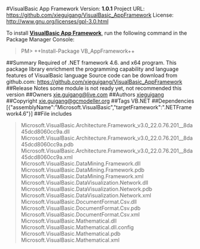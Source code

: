 #VisualBasic App Framework
Version: **1.0.1**
Project URL: https://github.com/xieguigang/VisualBasic_AppFramework
License: http://www.gnu.org/licenses/gpl-3.0.html

To install **[VisualBasic App Framework](https://www.nuget.org/packages/VB_AppFramework/)**, run the following command in the Package Manager Console:
> PM>  ++Install-Package VB_AppFramework++


##Summary
Required of .NET framework 4.6. and x64 program.
This package library enrichment the programming capability and language features of VisualBasic language
Source code can be download from github.com:
https://github.com/xieguigang/VisualBasic_AppFramework
##Release Notes
some module is not ready yet, not recommended this version
##Owners
xie.guigang@live.com
##Authors
[xieguigang](https://www.nuget.org/profiles/xieguigang)
##Copyright
xie.guigang@gcmodeller.org
##Tags
VB.NET
##Dependencies
[{"assemblyName":"Microsoft.VisualBasic","targetFramework":".NETFramework4.6"}]
##File includes
> Microsoft.VisualBasic.Architecture.Framework_v3.0_22.0.76.201__8da45dcd8060cc9a.dll<br />
> Microsoft.VisualBasic.Architecture.Framework_v3.0_22.0.76.201__8da45dcd8060cc9a.pdb<br />
> Microsoft.VisualBasic.Architecture.Framework_v3.0_22.0.76.201__8da45dcd8060cc9a.xml<br />
> Microsoft.VisualBasic.DataMining.Framework.dll<br />
> Microsoft.VisualBasic.DataMining.Framework.pdb<br />
> Microsoft.VisualBasic.DataMining.Framework.xml<br />
> Microsoft.VisualBasic.DataVisualization.Network.dll<br />
> Microsoft.VisualBasic.DataVisualization.Network.pdb<br />
> Microsoft.VisualBasic.DataVisualization.Network.xml<br />
> Microsoft.VisualBasic.DocumentFormat.Csv.dll<br />
> Microsoft.VisualBasic.DocumentFormat.Csv.pdb<br />
> Microsoft.VisualBasic.DocumentFormat.Csv.xml<br />
> Microsoft.VisualBasic.Mathematical.dll<br />
> Microsoft.VisualBasic.Mathematical.dll.config<br />
> Microsoft.VisualBasic.Mathematical.pdb<br />
> Microsoft.VisualBasic.Mathematical.xml<br />
